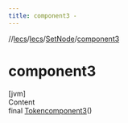 ```yaml
---
title: component3 -
---
```

//[lecs](../../index.md)/[lecs](../index.md)/[SetNode](index.md)/[component3](component3.md)



# component3  
[jvm]  
Content  
final [Token](../-token/index.md)[component3](component3.md)()  
  




